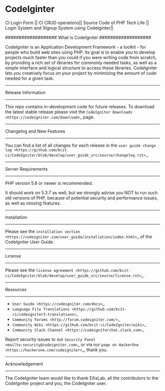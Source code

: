 # CodeIginter
CI Login Form || CI CRUD operations|| Source Code of PHP Tech Life || Login System and SIgnup System using CodeIginter|| 

###################
What is CodeIgniter
###################

CodeIgniter is an Application Development Framework - a toolkit - for people
who build web sites using PHP. Its goal is to enable you to develop projects
much faster than you could if you were writing code from scratch, by providing
a rich set of libraries for commonly needed tasks, as well as a simple
interface and logical structure to access these libraries. CodeIgniter lets
you creatively focus on your project by minimizing the amount of code needed
for a given task.

*******************
Release Information
*******************

This repo contains in-development code for future releases. To download the
latest stable release please visit the `CodeIgniter Downloads
<https://codeigniter.com/download>`_ page.

**************************
Changelog and New Features
**************************

You can find a list of all changes for each release in the `user
guide change log <https://github.com/bcit-ci/CodeIgniter/blob/develop/user_guide_src/source/changelog.rst>`_.

*******************
Server Requirements
*******************

PHP version 5.6 or newer is recommended.

It should work on 5.3.7 as well, but we strongly advise you NOT to run
such old versions of PHP, because of potential security and performance
issues, as well as missing features.

************
Installation
************

Please see the `installation section <https://codeigniter.com/user_guide/installation/index.html>`_
of the CodeIgniter User Guide.

*******
License
*******

Please see the `license
agreement <https://github.com/bcit-ci/CodeIgniter/blob/develop/user_guide_src/source/license.rst>`_.

*********
Resources
*********

-  `User Guide <https://codeigniter.com/docs>`_
-  `Language File Translations <https://github.com/bcit-ci/codeigniter3-translations>`_
-  `Community Forums <http://forum.codeigniter.com/>`_
-  `Community Wiki <https://github.com/bcit-ci/CodeIgniter/wiki>`_
-  `Community Slack Channel <https://codeigniterchat.slack.com>`_

Report security issues to our `Security Panel <mailto:security@codeigniter.com>`_
or via our `page on HackerOne <https://hackerone.com/codeigniter>`_, thank you.

***************
Acknowledgement
***************

The CodeIgniter team would like to thank EllisLab, all the
contributors to the CodeIgniter project and you, the CodeIgniter user.
